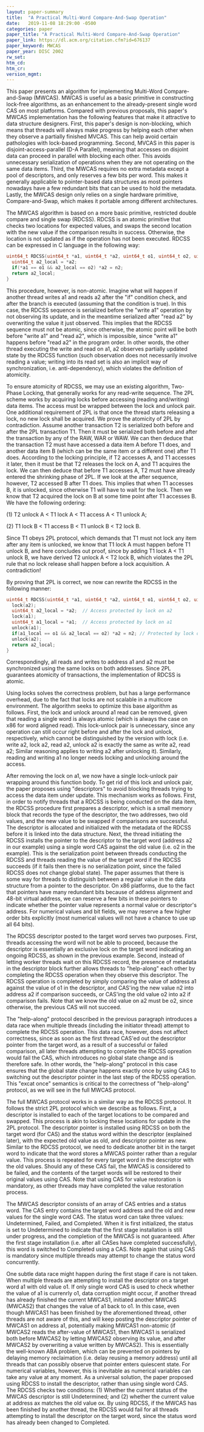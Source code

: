 ```yaml
---
layout: paper-summary
title:  "A Practical Multi-Word Compare-And-Swap Operation"
date:   2019-11-08 18:29:00 -0500
categories: paper
paper_title: "A Practical Multi-Word Compare-And-Swap Operation"
paper_link: https://dl.acm.org/citation.cfm?id=676137
paper_keyword: MWCAS
paper_year: DISC 2002
rw_set:
htm_cd:
htm_cr:
version_mgmt:
---
```


This paper presents an algorithm for implementing Multi-Word Compare-and-Swap (MWCAS). MWCAS is useful as a basic primitive 
in constructing lock-free algorithms, as an enhancement to the already-present single word CAS on most platforms. Compared
with previous proposals, this paper's MWCAS implementation has the following features that make it attractive to data
structure designers. First, this paper's design is non-blocking, which means that threads will always make progress by
helping each other when they observe a partially finished MVCAS. This can help avoid certain pathologies with lock-based
programming. Second, MVCAS in this paper is disjoint-access-parallel (D-A Parallel), meaning that accesses on disjoint data
can proceed in parallel with blocking each other. This avoids unnecessary serialization of operations when they are not 
operating on the same data items. Third, the MWCAS requires no extra metadata except a pool of descriptors, and only reserves 
a few bits per word. This makes it generally applicable to pointer-based data structures as most pointers nowadays have 
a few redundant bits that can be used to hold the metadata. Lastly, the MWCAS design only relies on a single hardware primitive,
Compare-and-Swap, which makes it portable among different architectures.

The MWCAS algorithm is based on a more basic primitive, restricted double compare and single swap (RDCSS). RDCSS is an atomic
primitive that checks two locations for expected values, and swaps the second location with the new value if the comparison
results in success. Otherwise, the location is not updated as if the operation has not been executed. RDCSS can be expressed
in C language in the following way:

```C
uint64_t RDCSS(uint64_t *a1, uint64_t *a2, uint64_t o1, uint64_t o2, uint64_t n2) {
  uint64_t a2_local = *a2;
  if(*a1 == o1 && a2_local == o2) *a2 = n2;
  return a2_local;
}
```

This procedure, however, is non-atomic. Imagine what will happen if another thread writes a1 and reads a2 after the "if"
condition check, and after the branch is executed (assuming that the condition is true). In this case, the RDCSS sequence 
is serialized before the "write a1" operation by not observing its update, and in the meantime serialized after "read a2"
by overwriting the value it just observed. This implies that the RDCSS sequence must not be atomic, since otherwise, the 
atomic point will be both before "write a1" and "read a2", which is impossible, since "write a1" happens before "read a2"
in the program order. In other words, the other thread executing the write and read on a1, a2 observes partially updated 
state by the RDCSS function (such observation does not necessarily involve reading a value; writing into its read set is
also an implicit way of synchronization, i.e. anti-dependency), which violates the definition of atomicity.

To ensure atomicity of RDCSS, we may use an existing algorithm, Two-Phase Locking, that generally works for any read-write 
sequence. The 2PL scheme works by acquiring locks before accessing (reading and/writing) data items. The access must be
wrapped between the lock and unlock pair. One additional requirement of 2PL is that once the thread starts releasing a 
lock, no new lock shall be acquired. We prove the atomicity of 2PL by contradiction. Assume another transaction T2 is 
serialized both before and after the 2PL transaction T1. Then it must be serialized both before and after the transaction 
by any of the RAW, WAR or WAW. We can then deduce that the transaction T2 must have accessed a data item A before T1 does,
and another data item B (which can be the same item or a different one) after T1 does. According to the locking principle,
if T2 accesses A, and T1 accesses it later, then it must be that T2 releases the lock on A, and T1 acquires the lock. 
We can then deduce that before T1 accesses A, T2 must have already entered the shrinking phase of 2PL. If we look at the after
sequence, however, T2 accessed B after T1 does. This implies that when T1 accesses B, it is unlocked, since otherwise
T1 will have to wait for the lock. Then we know that T2 acquired the lock on B at some time point after T1 accesses B.
We have the following ordering: 

(1) T2 unlock A < T1 lock A < T1 access A < T1 unlock A; 

(2) T1 lock B < T1 access B < T1 unlock B < T2 lock B. 

Since T1 obeys 2PL protocol, which demands that T1 must not lock any item after any item is unlocked, we know that 
T1 lock A must happen before T1 unlock B, and here concludes out proof, since by adding T1 lock A < T1 unlock B,
we have derived T2 unlock A < T2 lock B, which violates the 2PL rule that no lock release shall happen before a lock
acquisition. A contradiction!

By proving that 2PL is correct, we now can rewrite the RDCSS in the following manner:

```C
uint64_t RDCSS(uint64_t *a1, uint64_t *a2, uint64_t o1, uint64_t o2, uint64_t n2) {
  lock(a2);
  uint64_t a2_local = *a2;  // Access protected by lock on a2
  lock(a1);
  uint64_t a1_local = *a1;  // Access protected by lock on a1
  unlock(a1);
  if(a1_local == o1 && a2_local == o2) *a2 = n2; // Protected by lock on a2
  unlock(a2);
  return a2_local;
}
```

Correspondingly, all reads and writes to address a1 and a2 must be synchronized using the same locks on both addresses.
Since 2PL guarantees atomicity of transactions, the implementation of RDCSS is atomic.

Using locks solves the correctness problem, but has a large performance overhead, due to the fact that locks are not 
scalable in a multicore environment. The algorithm seeks to optimize this base algorithm as follows. First, the lock
and unlock around a1 read can be removed, given that reading a single word is always atomic (which is always the case
on x86 for word aligned read). This lock-unlock pair is unnecessary, since any operation can still occur right before
and after the lock and unlock, respectively, which cannot be distinguished by the version with lock (i.e. write a2, lock a2,
read a2, unlock a2 is exactly the same as write a2, read a2; Similar reasoning applies to writing a2 after unlocking it).
Similarly, reading and writing a1 no longer needs locking and unlocking around the access.

After removing the lock on a1, we now have a single lock-unlock pair wrapping around this function body. To get rid of this
lock and unlock pair, the paper proposes using "descriptors" to avoid blocking threads trying to access the data item
under update. This mechanism works as follows. First, in order to notify threads that a RDCSS is being conducted on the 
data item, the RDCSS procedure first prepares a descriptor, which is a small memory block that records the type
of the descriptor, the two addresses, two old values, and the new value to be swapped if comparisons are successful. The 
descriptor is allocated and initialized with the metadata of the RDCSS before it is linked into the data structure.
Next, the thread initiating the RDCSS installs the pointer to the descriptor to the target word (address a2 in our example) 
using a single word CAS against the old value (i.e. o2 in the example). This is the serialization point between threads
conducting the RDCSS and threads reading the value of the target word if the RDCSS succeeds (if it fails then there is no 
serialization point, since the failed RDCSS does not change global state). The paper assumes that there is some way
for threads to distinguish between a regular value in the data structure from a pointer to the descriptor. On x86 platforms,
due to the fact that pointers have many redundant bits because of address alignment and 48-bit virtual address, we can 
reserve a few bits in these pointers to indicate whether the pointer value represents a normal value or descriptor's address.
For numerical values and bit fields, we may reserve a few higher order bits explicitly (most numerical values will not 
have a chance to use up all 64 bits). 

The RDCSS descriptor posted to the target word serves two purposes. First, threads accessing the word will not be able to
proceed, because the descriptor is essentially an exclusive lock on the target word indicating an ongoing RDCSS, as shown
in the previous example. Second, instead of letting worker threads wait on this RDCSS record, the presence of metadata in
the descriptor block further allows threads to "help-along" each other by completing the RDCSS operation when they observe
this descriptor. The RDCSS operation is completed by simply comparing the value of address a1 against the value of o1 in
the descriptor, and CAS'ing the new value n2 into address a2 if comparison succeeds, or CAS'ing the old value o2 into a2
if comparison fails. Note that we know the old value on a2 must be o2, since otherwise, the previous CAS will not succeed.

The "help-along" protocol described in the previous paragraph introduces a data race when multiple threads (including
the initiator thread) attempt to complete the RDCSS operation. This data race, however, does not affect correctness,
since as soon as the first thread CAS'ed out the descriptor pointer from the target word, as a result of a successful 
or failed comparison, all later threads attempting to complete the RDCSS opreation would fail the CAS, which introduces
no global state change and is therefore safe. In other words, the "help-along" protocol in this case ensures that the 
global state change happens exactly once by using CAS to switching out the descriptor pointer in the last step of the 
RDCSS operation. This "excat once" semantics is critical to the correctness of "help-along" protocol, as we will see
in the full MWCAS protocol.

The full MWCAS protocol works in a similar way as the RDCSS protocol. It follows the strict 2PL protocol which we describe
as follows. First, a descriptor is installed to each of the target locations to be compared and swapped. This process is akin
to locking these locations for update in the 2PL protocol. The descriptor pointer is installed using RDCSS on both the 
target word (for CAS) and the status word within the descriptor (explained later), with the expected old value as old, 
and descriptor pointer as new. Similar to the RDCSS protocol, we need to dedicate another bit in the target word to indicate
that the word stores a MWCAS pointer rather than a regular value. This process is repeated for every target word in the 
descriptor with the old values. Should any of these CAS fail, the MWCAS is considered to be failed, and the contents of
the target words will be restored to their original values using CAS. Note that using CAS for value restoration is mandatory,
as other threads may have completed the value restoration process. 

The MWCAS descriptor consists of an array of CAS entries and a status word. The CAS entry contains the target word address
and the old and new values for the single word CAS. The status word can take three values: Undetermined, Failed, and 
Completed. When it is first initialized, the status is set to Undetermined to indicate that the first stage installation
is still under progress, and the completion of the MWCAS is not guaranteed. After the first stage installation (i.e. after
all CASes have completed successfully), this word is switched to Completed using a CAS. Note again that using CAS is mandatory
since multiple threads may attempt to change the status word concurrently. 

One subtle data race might happen during the first stage if care is not taken. When multiple threads are attempting to 
install the descriptor on a target word a1 with old value o1. If only single word CAS is used to check whether the value 
of a1 is currenrly o1, data corruption might occur, if another thread has already finished the current MWCAS1, initiated 
another MWCAS (MWCAS2) that changes the value of a1 back to o1. In this case, even though MWCAS1 has been finished by the 
aforementioned thread, other threads are not aware of this, and will keep posting the descriptor pointer of MWCAS1 on 
address a1, potentially making MWCAS1 non-atomic (if MWCAS2 reads the after-value of MWCAS1, then MWCAS1 is serialized both
before MWCAS2 by letting MWCAS2 observing its value, and after MWCAS2 by overwriting a value written by MWCAS2). This is 
essentially the well-known ABA problem, which can be prevented on pointers by delaying memory reclaimation (i.e. delay 
reusing a memory address) until all threads that can possibly observe that pointer enters quiescent state. For numerical 
variables, however, this is inevitable as numerical variables can take any value at any moment. As a universal solution,
the paper proposed using RDCSS to install the descriptor, rather than using single word CAS. The RDCSS checks two
conditions: (1) Whether the current status of the MWCAS descriptor is still Undetermined; and (2) whether the current
value at address ax matches the old value ox. By using RDCSS, if the MWCAS has been finished by another thread, the RDCSS
would fail for all threads attempting to install the descriptor on the target word, since the status word has already been
changed to Completed.
